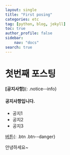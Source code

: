```yaml
---
layout: single
title: "First posing"
categories: etc
tag: [python, blog, jekyll]
toc: true
author_profile: false
sidebar:
    nav: "docs"
search: true
---
```


# 첫번째 포스팅
**[공지사항]**{: .notice--info}    

<div class="notice--success">
<h4>공지사항입니다.</h4>
<ul>
    <li>공지1</li>
    <li>공지2</li>
    <li>공지3</li>
</ul>  

</div>

[버튼](https://www.google.com){: .btn .btn--danger}


안녕하세요~
